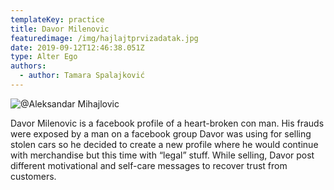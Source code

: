 ```yaml
---
templateKey: practice
title: Davor Milenovic
featuredimage: /img/hajlajtprvizadatak.jpg
date: 2019-09-12T12:46:38.051Z
type: Alter Ego​
authors:
  - author: Tamara Spalajković
---
```

![@Aleksandar Mihajlovic](/img/hajlajtprvizadatak.jpg "Sunka @ Aleksandar Mihajlovic")

Davor Milenovic is a facebook profile of a heart-broken con man. His frauds were exposed by a man on a facebook group Davor was using for selling stolen cars so he decided to create a new profile where he would continue with merchandise but this time with “legal” stuff. While selling, Davor post different motivational and self-care messages to recover trust from customers.
